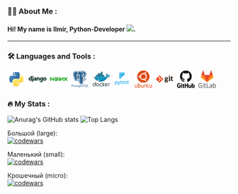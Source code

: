 ### :woman_technologist: About Me : <a align="centr"><img src="https://komarev.com/ghpvc/?username=cookievii&style=flat-square&color=blue" alt=""></a>
#### Hi! My name is Ilmir, Python-Developer <img src="https://media.giphy.com/media/WUlplcMpOCEmTGBtBW/giphy.gif" width="30">.
------

### :hammer_and_wrench: Languages and Tools :

<img src="https://github.com/devicons/devicon/blob/master/icons/python/python-original.svg" title="Python" alt="Python" width="40" height="40"/>&nbsp;
<img src="https://github.com/devicons/devicon/blob/master/icons/django/django-plain-wordmark.svg" title="Django" alt="Django" width="40" height="40"/>&nbsp;
<img src="https://github.com/devicons/devicon/blob/master/icons/nginx/nginx-original.svg" title="Nginx" alt="Nginx" width="40" height="40"/>&nbsp;
<img src="https://github.com/devicons/devicon/blob/master/icons/postgresql/postgresql-plain-wordmark.svg" title="Postgresql" alt="Postgresql" width="40" height="40"/>&nbsp;
<img src="https://github.com/devicons/devicon/blob/master/icons/docker/docker-original-wordmark.svg" title="Docker" alt="Docker " width="40" height="40"/>&nbsp;
<img src="https://github.com/devicons/devicon/blob/master/icons/pytest/pytest-plain-wordmark.svg"  title="Pytest" alt="Pytest" width="40" height="40"/>&nbsp;
<img src="https://github.com/devicons/devicon/blob/master/icons/ubuntu/ubuntu-plain-wordmark.svg" title="Ubuntu" alt="Ubuntu" width="40" height="40"/>&nbsp;
<img src="https://github.com/devicons/devicon/blob/master/icons/git/git-original-wordmark.svg" title="Git" alt="Git" width="40" height="40"/>&nbsp;
<img src="https://github.com/devicons/devicon/blob/master/icons/github/github-original-wordmark.svg" title="Github" alt="Github" width="40" height="40"/>&nbsp;
<img src="https://github.com/devicons/devicon/blob/master/icons/gitlab/gitlab-original-wordmark.svg" title="Gitlab" alt="Gitlab" width="40" height="40"/>&nbsp;

### :fire: My Stats :

![Anurag's GitHub stats](https://github-readme-stats.vercel.app/api?username=cookievii&layout=compact&show_icons=true&theme=radical)
![Top Langs](https://github-readme-stats.vercel.app/api/top-langs/?username=cookievii&layout=compact&theme=vision-friendly-dark)

Большой (large):  
[![codewars](https://www.codewars.com/users/CookieVII/badges/large)](https://www.codewars.com/users/CookieVII)   

Маленький (small):  
[![codewars](https://www.codewars.com/users/CookieVII/badges/small)](https://www.codewars.com/users/CookieVII) 

Крошечный (micro):  
[![codewars](https://www.codewars.com/users/CookieVII/badges/micro)](https://www.codewars.com/users/CookieVII) 
